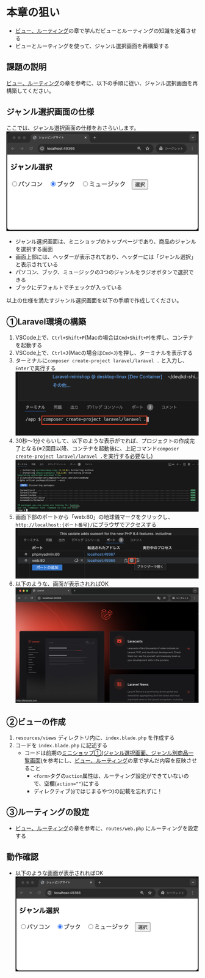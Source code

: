 # 本章の狙い

- [ビュー、ルーティング](../shop_index/README.md)の章で学んだビューとルーティングの知識を定着させる
- ビューとルーティングを使って、ジャンル選択画面を再構築する

## 課題の説明

[ビュー、ルーティング](../shop_index/README.md)の章を参考に、以下の手順に従い、ジャンル選択画面を再構築してください。

## ジャンル選択画面の仕様

ここでは、ジャンル選択画面の仕様をおさらいします。<br>
![](./images/index.png)

- ジャンル選択画面は、ミニショップのトップページであり、商品のジャンルを選択する画面
- 画面上部には、ヘッダーが表示されており、ヘッダーには「ジャンル選択」と表示されている
- パソコン、ブック、ミュージックの3つのジャンルをラジオボタンで選択できる
- ブックにデフォルトでチェックが入っている

以上の仕様を満たすジャンル選択画面を以下の手順で作成してください。

## ①Laravel環境の構築

1. VSCode上で、`Ctrl+Shift+P`(Macの場合は`Cmd+Shift+P`)を押し、コンテナを起動する
2. VSCode上で、`Ctrl+J`(Macの場合は`Cmd+J`)を押し、ターミナルを表示する
3. ターミナルに`composer create-project laravel/laravel .` と入力し、`Enter`で実行する<br>
   ![](./images/composer_command_1.png)
4. 30秒〜1分ぐらいして、以下のような表示がでれば、プロジェクトの作成完了となる(※2回目以降、コンテナを起動後に、上記コマンド`composer create-project laravel/laravel .`を実行する必要なし)<br>
   ![](./images/composer_command_2.png)
5. 画面下部のポートから「web:80」の地球儀マークをクリックし、`http://localhost:{ポート番号}/`にブラウザでアクセスする<br>
   ![](./images/port_click.png)
6. 以下のような、画面が表示されればOK<br>
   ![](./images/welcome_page.png)

## ②ビューの作成

1. `resources/views` ディレクトリ内に、`index.blade.php` を作成する
2. コードを `index.blade.php` に記述する
   - コードは前期の[ミニショップ①(ジャンル選択画面、ジャンル別商品一覧画面)](https://2024web1.github.io/web_app_dev/ec-site-i/)を参考にし、[ビュー、ルーティング](../shop_index/README.md)の章で学んだ内容を反映させること
     - `<form>`タグの`action`属性は、ルーティング設定ができていないので、空欄(`action=""`)にする
     - ディレクティブ(`@`ではじまるやつ)の記載を忘れずに！

## ③ルーティングの設定

- [ビュー、ルーティング](../shop_index/README.md)の章を参考に、`routes/web.php` にルーティングを設定する

## 動作確認

- 以下のような画面が表示されればOK<br>
   ![](./images/index.png)